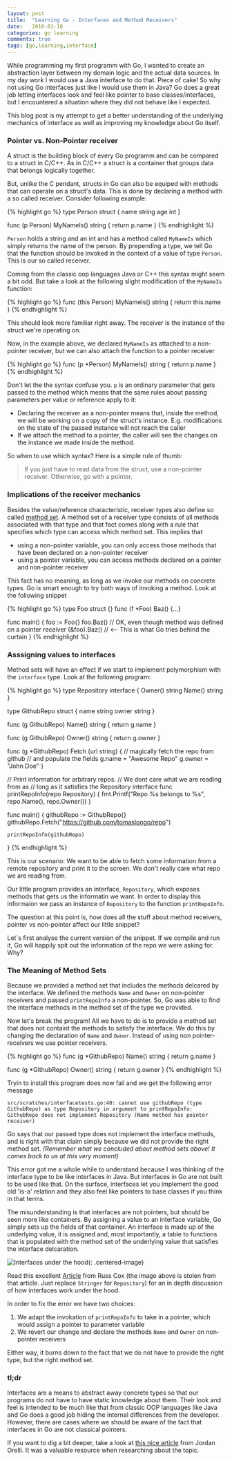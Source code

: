 ```yaml
---
layout: post
title:  "Learning Go - Interfaces and Method Receivers"
date:   2016-01-18
categories: go learning
comments: true
tags: [go,learning,interface]
---
```


While programming my first  programm with Go, I wanted to create an abstraction layer between my domain logic and the actual data sources. In my day work I would use a Java interface to do that. Piece of cake! So why not using Go interfaces just like I would use them in Java? Go does a great job letting interfaces look and feel like pointer to base classes/interfaces, but I encountered a situation where they did not behave like I expected. 

This blog post is my attempt to get a better understanding of the underlying mechanics of interface as well as improving my knowledge about Go itself. 

### Pointer vs. Non-Pointer receiver
A struct is the building block of every Go programm and can  be compared to a struct in C/C++. As in C/C++ a struct is a container that groups data that belongs logically together. 

But, unlike the C pendant, structs in Go can also be equiped with methods that can operate on a struct's data. This is done by declaring a method with a so called receiver. Consider following example:

{% highlight go %}
type Person struct {
	name string
	age int
}

func (p Person) MyNameIs() string {
	return p.name
}
{% endhighlight %}

`Person` holds a string and an int and has a method called `MyNameIs` which simply returns the name of the person. By prepending a type, we tell Go that the function should be invoked in the context of a value of type `Person`. This is our so called receiver.
 
Coming from the classic oop languages Java or C++ this syntax might seem a bit odd. But take a look at the following slight modification of the `MyNameIs` function:

{% highlight go %}
func (this Person) MyNameIs() string {
	return this.name
}
{% endhighlight %}

This should look more familiar right away. The receiver is the instance of the struct we're operating on.

Now, in the example above, we declared `MyNameIs` as attached to a non-pointer receiver, but we can also attach the function to a pointer receiver

{% highlight go %}
func (p *Person) MyNameIs() string {
	return p.name
}
{% endhighlight %}

Don't let the the syntax confuse you. `p` is an ordinary parameter that gets passed to the method which means that the same rules about passing parameters per value or reference apply to it:

* Declaring the receiver as a non-pointer means that, inside the method, we will be working on a copy of the struct's instance. E.g. modifications on the state of the passed instance will not reach the caller
* If we attach the method to a pointer, the caller will see the changes on the instance we made inside the method.

So when to use which syntax? Here is a simple rule of thumb:

> If you just have to read data from the struct, use a non-pointer receiver. Otherwise, go with a pointer.

### Implications of the receiver mechanics

Besides the value/reference characteristic, receiver types also define so called [method set](https://golang.org/ref/spec#Method_sets). A method set of a receiver type consists of all methods associated with that type and that fact comes along with a rule that specifies which type can access which method set. This implies that

* using a non-pointer variable, you can only access those methods that have been declared on a non-pointer receiver
* using a pointer variable, you can access methods declared on a pointer and non-pointer receiver

This fact has no meaning, as long as we invoke our methods on concrete types. Go is smart enough to try both ways of invoking a method. Look at the following snippet 


{% highlight go %}
type Foo struct {}
func (f *Foo) Baz() {...}

func main() {
	foo := Foo{}
	foo.Baz() // OK, even though method was defined on a pointer receiver
	(&foo).Baz() // <-- This is what Go tries behind the curtain
}
{% endhighlight %}

### Asssigning values to interfaces
Method sets will have an effect if we start to implement polymorphism with the `interface` type. Look at the following program:

{% highlight go %}
type Repository interface {
	Owner() string
	Name() string
}

type GithubRepo struct {
	name string
	owner string
}

func (g GithubRepo) Name() string {
	return g.name
}

func (g GithubRepo) Owner() string {
	return g.owner
}

func (g *GithubRepo) Fetch (url string) {
	// magically fetch the repo from github
	// and populate the fields
	g.name = "Awesome Repo"
	g.owner = "John Doe"
} 

// Print information for arbitrary repos. 
// We dont care what we are reading from as
// long as it satisfies the Repository interface
func printRepoInfo(repo Repository) {
	fmt.Printf("Repo %s belongs to %s", repo.Name(), repo.Owner())
}


func main() {
	githubRepo := GithubRepo{}
	githubRepo.Fetch("https://github.com/tomaslongo/repo")

	printRepoInfo(githubRepo)	
}
{% endhighlight %}

This is our scenario: We want to be able to fetch some information from a remote repository and print it to the screen. We don't really care what repo we are reading from. 

Our little program provides an interface, `Repository`, which exposes methods that gets us the informatin we want. In order to display this informaion we pass an instance of `Repository` to the function `printRepoInfo`.

The question at this point is, how does all the stuff about method receivers, pointer vs non-pointer affect our little snippet?

Let`s first analyse the current version of the snippet. If we compile and run it, Go will happily spit out the information of the repo we were asking for. Why?

### The Meaning of Method Sets
Because we provided a method set that includes the methods delcared by the interface. We defined the methods `Name` and `Owner` on non-pointer receivers and passed `printRepoInfo` a non-pointer. So, Go was able to find the interface methods in the method set of the type we provided.

Now let's break the program! All we have to do is to provide a method set that does not containt the methods to satisfy the interface. We do this by changing the declaration of `Name` and `Owner`. Instead of using non pointer-receivers we use pointer receivers.

{% highlight go %}
func (g *GithubRepo) Name() string {
	return g.name
}

func (g *GithubRepo) Owner() string {
	return g.owner
}
{% endhighlight  %}

Tryin to install this program does now fail and we get the following error message

`src/scratches/interfacetests.go:40: cannot use githubRepo (type GithubRepo) as type Repository in argument to printRepoInfo: GithubRepo does not implement Repository (Name method has pointer receiver)`

Go says that our passed type does not implement the interface methods, and is right with that claim simply because we did not provide the right method set. *(Remember what we concluded about method sets above! It comes back to us at this very moment)*

This error got me a whole while to understand because I was thinking of the interface type to be like interfaces in Java. But interfaces in Go are not built  to be used like that. On the surface, interfaces let you implement the good old 'is-a' relation and they also feel like pointers to base classes if you think in that terms.

The misunderstanding is that interfaces are not pointers, but should be seen more like containers. By assigning a value to an interface variable, Go simply sets up the fields of that container. An interface is made up of the underlying value, it is assigned and, most importantly, a table to functions that is populated with the method set of the underlying value that satisfies the interface delcaration.

![Interfaces under the hood]({{site.url}}/images/interfaces.png){: .centered-image}

Read this excellent [Article](http://research.swtch.com/interfaces) from Russ Cox (the image above is stolen from that article. Just replace `Stringer` for `Repository`) for an in depth discussion of how interfaces work under the hood.

In order to fix the error we have two choices:

1. We adapt the invokation of `printRepoInfo` to take in a pointer, which would assign a pointer to parameter variable
2. We revert our change and declare the methods `Name` and `Owner` on non-pointer receivers

Either way, it burns down to the fact that we do not have to provide the right type, but the right method set.

### tl;dr

Interfaces are a means to abstract away concrete types so that our programs do not have to have static knowledge about them. Their look and feel is intended to be much like that from classic OOP languages like Java and Go does a good job hiding the internal differences from the developer. However, there are cases where we should be aware of the fact that interfaces in Go are not classical pointers.

If you want to dig a bit deeper, take a look at [this nice article](http://jordanorelli.com/post/32665860244/how-to-use-interfaces-in-go) from Jordan Orelli. It was a valuable resource when researching about the topic.

